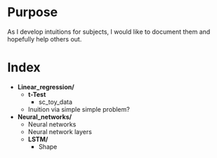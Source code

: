 # Purpose
As I develop intuitions for subjects, I would like to document them and hopefully help others out.

# Index
* **Linear_regression/**
    * **t-Test**
        * sc_toy_data
	* Inuition via simple simple problem?
* **Neural_networks/**
	* Neural networks
	* Neural network layers
    * **LSTM/**
        * Shape